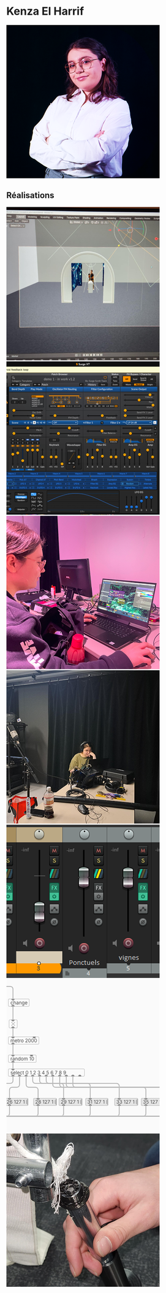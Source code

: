 # Kenza El Harrif
 ![Kenza El Harrif](photo_kenza_400x400.png)


 <!--  ![Membre_w](https://fakeimg.pl/400x400?text=z) https://fakeimg.pl/400x400?text=Concept-->

 ## Réalisations

 <!-- Une image par semaine de la réalisation dont tu es le plus fier avec une légende -->

![S1 Modélisation 3D dans Blender de la simulation pour l'intention du projet.](S1_concept_simulation.png)
![S2 Apprentissage de l'utilisation de Surge XT.](apprentissage_surgeXT.png)
![S3 Travail des visuels sur touchdesigner et interactivité de base.](s3_kenza_travail_touch.png)
![S4 Enregistrements et créations des bruitages.](enregistrement_sons.png)
![S5 Créations de bruitages et base sonore.](s4_creation_sonore.png)
![S5 Création du code plugdata](s4_code_plugdata.png)
![S5 test des connecteurs de tuyaux](s4_tests_connecteurs.png)


